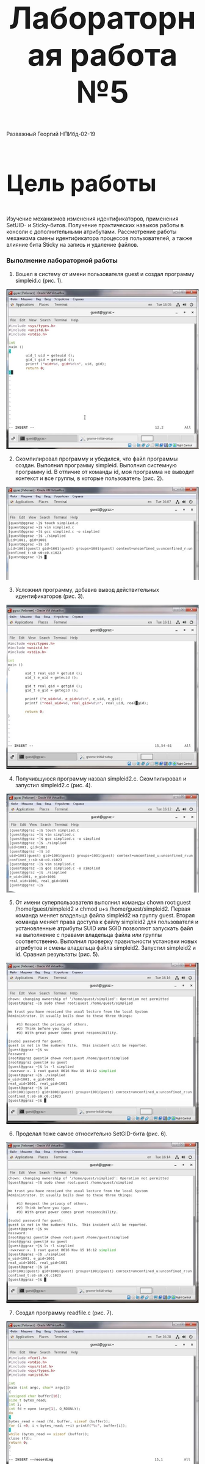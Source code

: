 <style>
h1 {
    font-size: 80px;
    text-align: center;
}
h2 {
    font-size: 60px;
}
{
    text-align: justify;

}
section.fio {
    text-align: right;
}
</style>

# Лабораторная работа №5
<!-- _class: fio -->
Разважный Георгий
НПИбд-02-19


## Цель работы
 Изучение механизмов изменения идентификаторов, применения SetUID- и Sticky-битов. Получение практических навыков работы в консоли с дополнительными атрибутами. Рассмотрение работы механизма смены идентификатора процессов пользователей, а также влияние бита Sticky на запись и удаление файлов.


### Выполнение лабораторной работы
1. Вошел в систему от имени пользователя guest и создал программу simpleid.c (рис. 1).

![Рис.1](imag/1.jpg)
 
2. Скомпилировал программу и убедился, что файл программы создан. Выполнил программу simpleid. Выполнил системную программу id. В отличие от команды id, моя программа не выводит контекст и все группы, в которые пользователь (рис. 2).

![Рис.2](imag/2.jpg)


3. Усложнил программу, добавив вывод действительных идентификаторов (рис. 3).

![Рис.3](imag/3.jpg)

4. Получившуюся программу назвал simpleid2.c. Скомпилировал и запустил simpleid2.c (рис. 4).

![Рис.4](imag/4.jpg)

5. От имени суперпользователя выполнил команды chown root:guest /home/guest/simpleid2 и chmod u+s /home/guest/simpleid2. Первая команда меняет владельца файла simpleid2 на группу guest. Вторая команда меняет права доступа к файлу simpleid2 для пользователя и установленные атрибуты SUID или SGID позволяют запускать файл на выполнение с правами владельца файла или группы соответственно. Выполнил проверку правильности установки новых атрибутов и смены владельца файла simpleid2. Запустил simpleid2 и id. Сравнил результаты (рис. 5).

![Рис. 5.](imag/5.jpg)

6. Проделал тоже самое относительно SetGID-бита (рис. 6).

![Рис. 6.](imag/5.jpg)

7. Создал программу readfile.c (рис. 7).

![Рис. 7.](imag/6.jpg)

8. Откомпилировал программу. Сменил владельца у файла readfile.c и изменил права так, чтобы только суперпользователь (root) мог прочитать его, a guest не мог. Проверил, что пользователь guest не может прочитать файл readfile.c. Сменил у программы readfile владельца и установила SetU’D-бит. Проверил, может ли программа readfile прочитать файл readfile.c (рис. 8).

![Рис. 8.](imag/7.jpg)

9. Выяснил, установлен ли атрибут Sticky на директории /tmp. От имени пользователя guest создала файл file01.txt в директории/tmp со словом test. Просмотрел атрибуты у только что созданного файла и разрешил чтение и запись для категории пользователей «все остальные» (рис. 9).

![Рис. 9.](imag/8.jpg)

10. От пользователя guest2 попробовал прочитать файл /tmp/file01.txt. От пользователя guest2 попробовал дозаписать в файл /tmp/file01.txt слово test2. Удалось выполнить операцию. Проверил содержимое файла. От пользователя guest2 попробовал записать в файл /tmp/file01.txt слово test3, стерев при этом всю имеющуюся в файле информацию. Удалось выполнить операцию. Проверил содержимое файла. От пользователя guest2 попробовал удалить файл /tmp/file01.tx. Не удалось выполнить операцию. Повысил свои права до суперпользователя и выполнил после этого команду, снимающую атрибут t (Sticky-бит) с директории /tmp. Покинул режим суперпользователя. От пользователя guest2 проверил, что атрибута t у директории /tmp нет. Повторил предыдущие шаги. Удалось успешно выполнить каждый шаг. Повысил свои права до суперпользователя и вернул атрибут t на директорию /tmp (рис. 10).

![Рис. 10.](imag/9.jpg)

# Выводы

Изучил механизмы изменения идентификаторов, применения SetUID- и Sticky-битов. Получил практические навыки работы в консоли с дополнительными атрибутами. Рассмотрел работы механизма смены идентификатора процессов пользователей, а также влияние бита Sticky на запись и удаление файлов.
